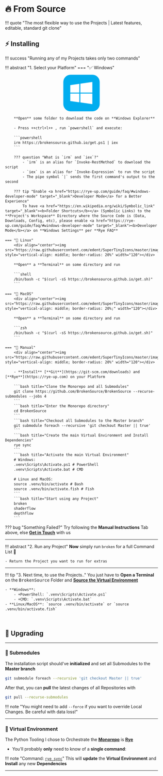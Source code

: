 # 🔥 From Source

!!! quote "The most flexible way to use the Projects | Latest features, editable, standard git clone"

## ⚡️ Installing

!!! success "Running any of my Projects takes only two commands"

!!! abstract "1. Select your Platform"
    === "✅ Windows"
        <div align="center"><img src="https://raw.githubusercontent.com/edent/SuperTinyIcons/master/images/svg/windows.svg" style="vertical-align: middle; border-radius: 20%" width="120"></div>

        **Open** some folder to download the code on **Windows Explorer**

        - Press ++ctrl+l++ , run `powershell` and execute:

        ```powershell
        irm https://brokensource.github.io/get.ps1 | iex
        ```

        ??? question "What is `irm` and `iex`?"
            - `irm` is an alias for `Invoke-RestMethod` to download the script
            - `iex` is an alias for `Invoke-Expression` to run the script
            - The pipe symbol `|` sends the first command's output to the second

        ??? tip "Enable <a href="https://rye-up.com/guide/faq/#windows-developer-mode" target="_blank">Developer Mode</a> for a Better Experience"
            To have <a href="https://en.wikipedia.org/wiki/Symbolic_link" target="_blank"><b>Folder Shortcuts</b></a> (Symbolic Links) to the **Project's Workspace** Directory where the Source Code is (Data, Downloads, Config, etc), please enable <a href="https://rye-up.com/guide/faq/#windows-developer-mode" target="_blank"><b>Developer Mode</b></a> on **Windows Settings** per **Rye FAQ**

    === "🐧 Linux"
        <div align="center"><img src="https://raw.githubusercontent.com/edent/SuperTinyIcons/master/images/svg/linux.svg" style="vertical-align: middle; border-radius: 20%" width="120"></div>

        **Open** a **Terminal** on some directory and run

        ```shell
        /bin/bash -c "$(curl -sS https://brokensource.github.io/get.sh)"
        ```

    === "🍎 MacOS"
        <div align="center"><img src="https://raw.githubusercontent.com/edent/SuperTinyIcons/master/images/svg/apple.svg" style="vertical-align: middle; border-radius: 20%;" width="120"></div>

        **Open** a **Terminal** on some directory and run

        ```zsh
        /bin/bash -c "$(curl -sS https://brokensource.github.io/get.sh)"
        ```

    === "🧭 Manual"
        <div align="center"><img src="https://raw.githubusercontent.com/edent/SuperTinyIcons/master/images/svg/git.svg" style="vertical-align: middle; border-radius: 20%" width="120"></div>

        - **Install** [**Git**](https://git-scm.com/downloads) and [**Rye**](https://rye-up.com) on your Platform

        ```bash title="Clone the Monorepo and all Submodules"
        git clone https://github.com/BrokenSource/BrokenSource --recurse-submodules --jobs 4
        ```
        ```bash title="Enter the Monorepo directory"
        cd BrokenSource
        ```
        ```bash title="Checkout all Submodules to the Master branch"
        git submodule foreach --recursive 'git checkout Master || true'
        ```
        ```bash title="Create the main Virtual Environment and Install Dependencies"
        rye sync
        ```
        ```bash title="Activate the main Virtual Environment"
        # Windows:
        .venv\Scripts\Activate.ps1 # PowerShell
        .venv\Scripts\Activate.bat # CMD

        # Linux and MacOS:
        source .venv/bin/activate # Bash
        source .venv/bin/activate.fish # Fish
        ```
        ```bash title="Start using any Project"
        broken
        shaderflow
        depthflow
        ```

??? bug "Something Failed?"
    Try following the **Manual Instructions** Tab above, else [**Get in Touch**](contact.md) with us

<hr>

!!! abstract "2. Run any Project"
    **Now** simply run `broken` for a full Command List 🚀

    - Return the Project you want to run for extras

<hr>

!!! tip "3. Next time, to use the Projects.."
    You just have to **Open a Terminal** on the <kbd>BrokenSource</kbd> Folder and [**Source the Virtual Environment**](https://docs.python.org/3/library/venv.html#how-venvs-work)

    - **Windows**:
        - +PowerShell: `.venv\Scripts\Activate.ps1`
        - +CMD: `.venv\Scripts\Activate.bat`
    - **Linux/MacOS**: `source .venv/bin/activate` or `source .venv/bin/activate.fish`


<br>

## 🚀 Upgrading

<hr>

### 🌱 Submodules

The installation script should've **initialized** and set all Submodules to the **Master branch**

```bash title="Command"
git submodule foreach --recursive 'git checkout Master || true'
```

After that, you can **pull** the latest changes of all Repositories with

```bash title="Command"
git pull --recurse-submodules
```

!!! note "You might need to add `--force` if you want to override Local Changes. Be careful with data loss!"

<hr>

### 🌱 Virtual Environment

The Python Tooling I chose to Orchestrate the [**Monorepo**](https://github.com/BrokenSource/BrokenSource) is [**Rye**](https://rye-up.com)

- You'll probably **only** need to know of a **single command**:

!!! note "Command: [`rye sync`](https://rye-up.com/guide/sync)"
    This will **update** the **Virtual Environment** and **Install** any new **Dependencies**

<hr>
